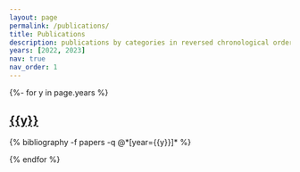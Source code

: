 ```yaml
---
layout: page
permalink: /publications/
title: Publications
description: publications by categories in reversed chronological order. generated by jekyll-scholar.
years: [2022, 2023]
nav: true
nav_order: 1
---
```

<!-- _pages/publications.md -->
<div class="publications">

{%- for y in page.years %}
  <h2 class="year"><a href="">{{y}}</a></h2>
  {% bibliography -f papers -q @*[year={{y}}]* %}

{% endfor %}

</div>
